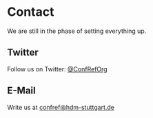# Contact

We are still in the phase of setting everything up.

## Twitter 

Follow us on Twitter: [@ConfRefOrg](http://twitter.com/confreforg)

## E-Mail

Write us at [confref@hdm-stuttgart.de](mailto:confref@hdm-stuttgart.de)


